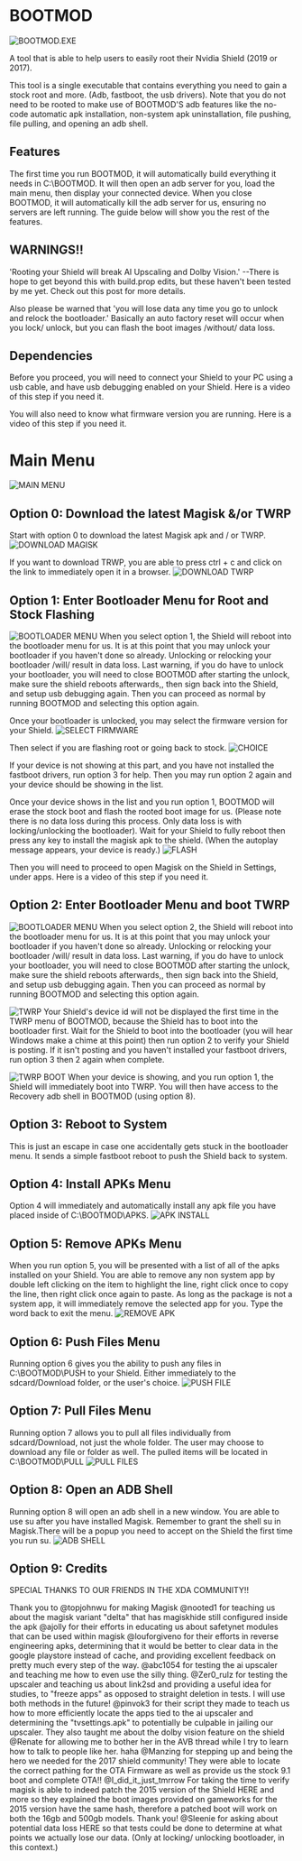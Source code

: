 # BOOTMOD
![BOOTMOD.EXE](https://github.com/01101010110/BOOTMOD/blob/main/PICTURES/0-bootmod.exe.png?raw=true)

A tool that is able to help users to easily root their Nvidia Shield (2019 or 2017). 

This tool is a single executable that contains everything you need to gain a stock root and more. (Adb, fastboot, the usb drivers). Note that you do not need to be rooted to make use of BOOTMOD'S adb features like the no-code automatic apk installation, non-system apk uninstallation, file pushing, file pulling, and opening an adb shell.

## Features
The first time you run BOOTMOD, it will automatically build everything it needs in C:\BOOTMOD. It will then open an adb server for you, load the main menu, then display your connected device. When you close BOOTMOD, it will automatically kill the adb server for us, ensuring no servers are left running. The guide below will show you the rest of the features.

## WARNINGS!!
'Rooting your Shield will break AI Upscaling and Dolby Vision.' --There is hope to get beyond this with build.prop edits, but these haven't been tested by me yet. Check out this post for more details.

Also please be warned that 'you will lose data any time you go to unlock and relock the bootloader.' Basically an auto factory reset will occur when you lock/ unlock, but you can flash the boot images /without/ data loss.

## Dependencies
Before you proceed, you will need to connect your Shield to your PC using a usb cable, and have usb debugging enabled on your Shield. Here is a video of this step if you need it.

You will also need to know what firmware version you are running. Here is a video of this step if you need it.

# Main Menu
![MAIN MENU](https://github.com/01101010110/BOOTMOD/blob/main/PICTURES/1-main-menu.png?raw=true)

## Option 0: Download the latest Magisk &/or TWRP
Start with option 0 to download the latest Magisk apk and / or TWRP.
![DOWNLOAD MAGISK](https://github.com/01101010110/BOOTMOD/blob/main/PICTURES/2-dl-magisk.png?raw=true)

If you want to download TRWP, you are able to press ctrl + c and click on the link to immediately open it in a browser.
![DOWNLOAD TWRP](https://github.com/01101010110/BOOTMOD/blob/main/PICTURES/3-dl-twrp.png?raw=true)

## Option 1: Enter Bootloader Menu for Root and Stock Flashing
![BOOTLOADER MENU](https://github.com/01101010110/BOOTMOD/blob/main/PICTURES/4-bootloader-menu.PNG?raw=true)
When you select option 1, the Shield will reboot into the bootloader menu for us. It is at this point that you may unlock your bootloader if you haven't done so already. Unlocking or relocking your bootloader /will/ result in data loss. Last warning, if you do have to unlock your bootloader, you will need to close BOOTMOD after starting the unlock, make sure the shield reboots afterwards,, then sign back into the Shield, and setup usb debugging again. Then you can proceed as normal by running BOOTMOD and selecting this option again.


Once your bootloader is unlocked, you may select the firmware version for your Shield. 
![SELECT FIRMWARE](https://github.com/01101010110/BOOTMOD/blob/main/PICTURES/5-root-stock-flash.png?raw=true)

Then select if you are flashing root or going back to stock.
![CHOICE](https://github.com/01101010110/BOOTMOD/blob/main/PICTURES/6-choice.png?raw=true)

If your device is not showing at this part, and you have not installed the fastboot drivers, run option 3 for help. Then you may run option 2 again and your device should be showing in the list.

Once your device shows in the list and you run option 1, BOOTMOD will erase the stock boot and flash the rooted boot image for us. (Please note there is no data loss during this process. Only data loss is with locking/unlocking the bootloader). Wait for your Shield to fully reboot then press any key to install the magisk apk to the shield. (When the autoplay message appears, your device is ready.)
![FLASH](https://github.com/01101010110/BOOTMOD/blob/main/PICTURES/8-flashing-root.png?raw=true)

Then you will need to proceed to open Magisk on the Shield in Settings, under apps. Here is a video of this step if you need it.

## Option 2: Enter Bootloader Menu and boot TWRP
![BOOTLOADER MENU](https://github.com/01101010110/BOOTMOD/blob/main/PICTURES/4-bootloader-menu.PNG?raw=true)
When you select option 2, the Shield will reboot into the bootloader menu for us. It is at this point that you may unlock your bootloader if you haven't done so already. Unlocking or relocking your bootloader /will/ result in data loss. Last warning, if you do have to unlock your bootloader, you will need to close BOOTMOD after starting the unlock, make sure the shield reboots afterwards,, then sign back into the Shield, and setup usb debugging again. Then you can proceed as normal by running BOOTMOD and selecting this option again.

![TWRP](https://github.com/01101010110/BOOTMOD/blob/main/PICTURES/9-twrp-menu.png?raw=true)
Your Shield's device id will not be displayed the first time in the TWRP menu of BOOTMOD, because the Shield has to boot into the bootloader first. Wait for the Shield to boot into the bootloader (you will hear Windows make a chime at this point) then run option 2 to verify your Shield is posting. If it isn't posting and you haven't installed your fastboot drivers, run option 3 then 2 again when complete.

![TWRP BOOT](https://github.com/01101010110/BOOTMOD/blob/main/PICTURES/10-twrp-boot.png?raw=true)
When your device is showing, and you run option 1, the Shield will immediately boot into TWRP. You will then have access to the Recovery adb shell in BOOTMOD (using option 8).

## Option 3: Reboot to System
This is just an escape in case one accidentally gets stuck in the bootloader menu. It sends a simple fastboot reboot to push the Shield back to system.

## Option 4: Install APKs Menu
Option 4 will immediately and automatically install any apk file you have placed inside of C:\BOOTMOD\APKS.
![APK INSTALL](https://github.com/01101010110/BOOTMOD/blob/main/PICTURES/11-apk-menu.png?raw=true)

## Option 5: Remove APKs Menu
When you run option 5, you will be presented with a list of all of the apks installed on your Shield. You are able to remove any non system app by double left clicking on the item to highlight the line, right click once to copy the line, then right click once again to paste. As long as the package is not a system app, it will immediately remove the selected app for you. Type the word back to exit the menu.
![REMOVE APK](https://github.com/01101010110/BOOTMOD/blob/main/PICTURES/12-apk-removal.png?raw=true)

## Option 6: Push Files Menu
Running option 6 gives you the ability to push any files in C:\BOOTMOD\PUSH to your Shield. Either immediately to the sdcard/Download folder, or the user's choice.
![PUSH FILE](https://github.com/01101010110/BOOTMOD/blob/main/PICTURES/13-push-menu.png?raw=true)

## Option 7: Pull Files Menu
Running option 7 allows you to pull all files individually from sdcard/Download, not just the whole folder. The user may choose to download any file or folder as well. The pulled items will be located in C:\BOOTMOD\PULL
![PULL FILES](https://github.com/01101010110/BOOTMOD/blob/main/PICTURES/14-pull-menu.png?raw=true)

## Option 8: Open an ADB Shell
Running option 8 will open an adb shell in a new window. You are able to use su after you have installed Magisk. Remember to grant the shell su in Magisk.There will be a popup you need to accept on the Shield the first time you run su.
![ADB SHELL](https://github.com/01101010110/BOOTMOD/blob/main/PICTURES/15-adb-shell.png?raw=true)

## Option 9: Credits
SPECIAL THANKS TO OUR FRIENDS IN THE XDA COMMUNITY!!

Thank you to @topjohnwu for making Magisk
@nooted1 for teaching us about the magisk variant "delta" that has magiskhide still configured inside the apk
@ajolly for their efforts in educating us about safetynet modules that can be used within magisk
@louforgiveno for their efforts in reverse engineering apks, determining that it would be better to clear data in the google playstore instead of cache, and providing excellent feedback on pretty much every step of the way.
@abc1054 for testing the ai upscaler and teaching me how to even use the silly thing.
@Zer0_rulz for testing the upscaler and teaching us about link2sd and providing a useful idea for studies, to "freeze apps" as opposed to straight deletion in tests. I will use both methods in the future!
@pinvok3 for their script they made to teach us how to more efficiently locate the apps tied to the ai upscaler and determining the "tvsettings.apk" to potentially be culpable in jailing our upscaler. They also taught me about the dolby vision feature on the shield
@Renate for allowing me to bother her in the AVB thread while I try to learn how to talk to people like her. haha
@Manzing for stepping up and being the hero we needed for the 2017 shield community! They were able to locate the correct pathing for the OTA Firmware as well as provide us the stock 9.1 boot and complete OTA!!
@I_did_it_just_tmrrow For taking the time to verify magisk is able to indeed patch the 2015 version of the Shield HERE and more so they explained the boot images provided on gameworks for the 2015 version have the same hash, therefore a patched boot will work on both the 16gb and 500gb models. Thank you!
@Sleenie for asking about potential data loss HERE so that tests could be done to determine at what points we actually lose our data. (Only at locking/ unlocking bootloader, in this context.)
